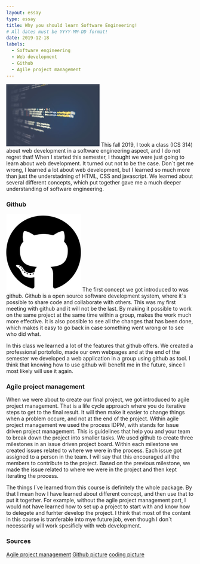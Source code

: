 ```yaml
---
layout: essay
type: essay
title: Why you should learn Software Engineering!
# All dates must be YYYY-MM-DD format!
date: 2019-12-18
labels:
  - Software engineering
  - Web development 
  - Github 
  - Agile project management
---
```

<img class="ui medium left floated rounded image" src="../images/code.jpg" style="width:250px;">
This fall 2019, I took a class (ICS 314) about web development in a software engineering aspect, and I do not regret that! When I started this semester, I thought we were just going to learn about web development. It turned out not to be the case. Don´t get me wrong, I learned a lot about web development, but I learned so much more than just the understadning of HTML, CSS and javascript. We learned about several different concepts, which put together gave me a much deeper understanding of software engineering. 


<h3>Github</h3>
<img class="ui medium right floated rounded image" src="../images/github.png" style="width:200px;">
The first concept we got introduced to was github. Github is a open source software development system, where it´s possible to share code and collaborate with others. This was my first meeting with github and it will not be the last. By making it possible to work on the same project at the same time within a group, makes the work much more effective. It is also possible to see all the changes that has been done, which makes it easy to go back in case something went wrong or to see who did what.

In this class we learned a lot of the features that github offers. We created a professional portofolio, made our own webpages and at the end of the semester we developed a web application in a group using github as tool. I think that knowing how to use github will benefit me in the future, since I most likely will use it again. 

	
<h3>Agile project management</h3>
When we were about to create our final project, we got introduced to agile project management. That is a life cycle approach where you do iterative steps to get to the final result. It will then make it easier to change things when a problem occure, and not at the end of the project. Within agile project management we used the process IDPM, with stands for Issue driven project management. This is guidelines that help you and your team to break down the project into smaller tasks. We used github to create three milestones in an issue driven project board. Within each milestone we created issues related to where we were in the process. Each issue got assigned to a person in the team. I will say that this encouraged all the members to contribute to the project. Based on the previous milestone, we made the issue related to where we were in the project and then kept iterating the process.


The things I´ve learned from this course is definitely the whole package. By that I mean how I have learned about different concept, and then use that to put it together. For example, without the agile project management part, I would not have learned how to set up a project to start with and know how to delegete and furhter develop the project. I think that most of the content in this course is tranferable into mye future job, even though I don´t necessarily will work spesificly with web development. 



<h3>Sources </h3>
<a href="https://www.apm.org.uk/resources/find-a-resource/agile-project-management/">Agile project management</a>
<a href="https://commons.wikimedia.org/wiki/File:Font_Awesome_5_brands_github.svg">Github picture</a>
<a href="https://www.piqsels.com/en/search?q=coding">coding picture</a>

